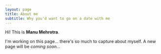 ```yaml
---
layout: page
title: About me
subtitle: Why you'd want to go on a date with me
---
```


Hi! This is **Manu Mehrotra**. 

I'm working on this page... there's so much to capture about myself.
A new page will be _coming soon..._
